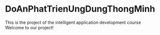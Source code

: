 # DoAnPhatTrienUngDungThongMinh
This is the project of the intelligent application development course
Welcome to our project!
